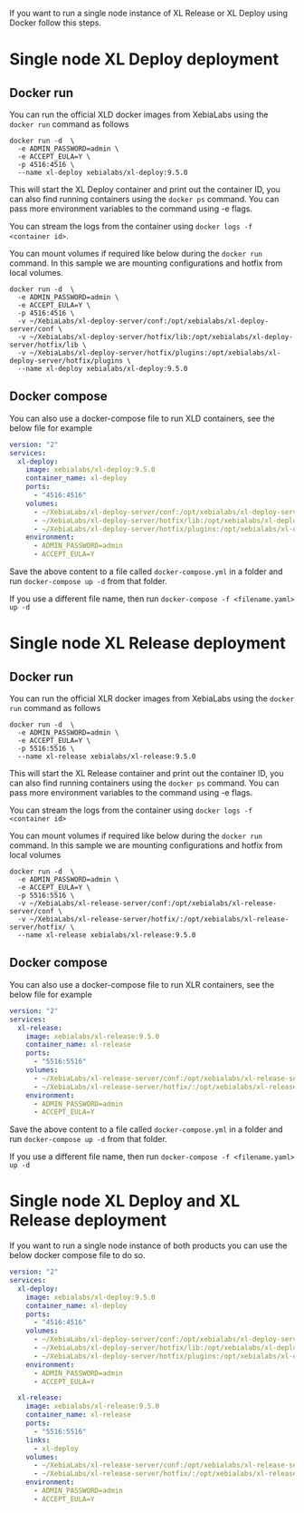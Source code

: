 If you want to run a single node instance of XL Release or XL Deploy using Docker follow this steps.

# Single node XL Deploy deployment

## Docker run

You can run the official XLD docker images from XebiaLabs using the `docker run` command as follows

```shell
docker run -d  \
  -e ADMIN_PASSWORD=admin \
  -e ACCEPT_EULA=Y \
  -p 4516:4516 \
  --name xl-deploy xebialabs/xl-deploy:9.5.0
```

This will start the XL Deploy container and print out the container ID, you can also find running containers using the `docker ps` command. You can pass more environment variables to the command using -e flags.

You can stream the logs from the container using `docker logs -f <container id>`.

You can mount volumes if required like below during the `docker run` command. In this sample we are mounting configurations and hotfix from local volumes.

```shell
docker run -d  \
  -e ADMIN_PASSWORD=admin \
  -e ACCEPT_EULA=Y \
  -p 4516:4516 \
  -v ~/XebiaLabs/xl-deploy-server/conf:/opt/xebialabs/xl-deploy-server/conf \
  -v ~/XebiaLabs/xl-deploy-server/hotfix/lib:/opt/xebialabs/xl-deploy-server/hotfix/lib \
  -v ~/XebiaLabs/xl-deploy-server/hotfix/plugins:/opt/xebialabs/xl-deploy-server/hotfix/plugins \
  --name xl-deploy xebialabs/xl-deploy:9.5.0
```

## Docker compose

You can also use a docker-compose file to run XLD containers, see the below file for example

```yaml
version: "2"
services:
  xl-deploy:
    image: xebialabs/xl-deploy:9.5.0
    container_name: xl-deploy
    ports:
      - "4516:4516"
    volumes:
      - ~/XebiaLabs/xl-deploy-server/conf:/opt/xebialabs/xl-deploy-server/conf
      - ~/XebiaLabs/xl-deploy-server/hotfix/lib:/opt/xebialabs/xl-deploy-server/hotfix/lib
      - ~/XebiaLabs/xl-deploy-server/hotfix/plugins:/opt/xebialabs/xl-deploy-server/hotfix/plugins
    environment:
      - ADMIN_PASSWORD=admin
      - ACCEPT_EULA=Y
```

Save the above content to a file called `docker-compose.yml` in a folder and run `docker-compose up -d` from that folder.

If you use a different file name, then run `docker-compose -f <filename.yaml> up -d`

# Single node XL Release deployment

## Docker run

You can run the official XLR docker images from XebiaLabs using the `docker run` command as follows

```shell
docker run -d  \
  -e ADMIN_PASSWORD=admin \
  -e ACCEPT_EULA=Y \
  -p 5516:5516 \
  --name xl-release xebialabs/xl-release:9.5.0
```

This will start the XL Release container and print out the container ID, you can also find running containers using the `docker ps` command. You can pass more environment variables to the command using -e flags.

You can stream the logs from the container using `docker logs -f <container id>`

You can mount volumes if required like below during the `docker run` command. In this sample we are mounting configurations and hotfix from local volumes

```shell
docker run -d  \
  -e ADMIN_PASSWORD=admin \
  -e ACCEPT_EULA=Y \
  -p 5516:5516 \
  -v ~/XebiaLabs/xl-release-server/conf:/opt/xebialabs/xl-release-server/conf \
  -v ~/XebiaLabs/xl-release-server/hotfix/:/opt/xebialabs/xl-release-server/hotfix/ \
  --name xl-release xebialabs/xl-release:9.5.0
```

## Docker compose

You can also use a docker-compose file to run XLR containers, see the below file for example

```yaml
version: "2"
services:
  xl-release:
    image: xebialabs/xl-release:9.5.0
    container_name: xl-release
    ports:
      - "5516:5516"
    volumes:
      - ~/XebiaLabs/xl-release-server/conf:/opt/xebialabs/xl-release-server/conf
      - ~/XebiaLabs/xl-release-server/hotfix/:/opt/xebialabs/xl-release-server/hotfix/
    environment:
      - ADMIN_PASSWORD=admin
      - ACCEPT_EULA=Y
```

Save the above content to a file called `docker-compose.yml` in a folder and run `docker-compose up -d` from that folder.

If you use a different file name, then run `docker-compose -f <filename.yaml> up -d`

# Single node XL Deploy and XL Release deployment

If you want to run a single node instance of both products you can use the below docker compose file to do so.

```yaml
version: "2"
services:
  xl-deploy:
    image: xebialabs/xl-deploy:9.5.0
    container_name: xl-deploy
    ports:
      - "4516:4516"
    volumes:
      - ~/XebiaLabs/xl-deploy-server/conf:/opt/xebialabs/xl-deploy-server/conf
      - ~/XebiaLabs/xl-deploy-server/hotfix/lib:/opt/xebialabs/xl-deploy-server/hotfix/lib
      - ~/XebiaLabs/xl-deploy-server/hotfix/plugins:/opt/xebialabs/xl-deploy-server/hotfix/plugins
    environment:
      - ADMIN_PASSWORD=admin
      - ACCEPT_EULA=Y

  xl-release:
    image: xebialabs/xl-release:9.5.0
    container_name: xl-release
    ports:
      - "5516:5516"
    links:
      - xl-deploy
    volumes:
      - ~/XebiaLabs/xl-release-server/conf:/opt/xebialabs/xl-release-server/conf
      - ~/XebiaLabs/xl-release-server/hotfix/:/opt/xebialabs/xl-release-server/hotfix/
    environment:
      - ADMIN_PASSWORD=admin
      - ACCEPT_EULA=Y
```
